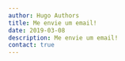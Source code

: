 ```yaml
---
author: Hugo Authors
title: Me envie um email!
date: 2019-03-08
description: Me envie um email!
contact: true
---
```

